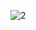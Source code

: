 ![2](https://user-images.githubusercontent.com/82725681/201935359-37c34cb1-489a-44bc-8df9-9d3221b6fd2f.png)
